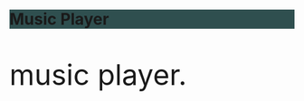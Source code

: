 <!DOCTYPE html>
<html>
<head>
  <h1 style="background-color:Darkslategray;">Music Player</h1>

<p style="font-size:360%;">music player.</p>

</head>
<body>

<p style="color:red;"></p></body>
</html>

